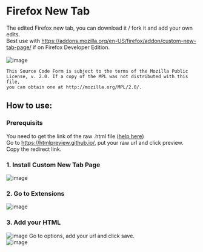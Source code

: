 # Firefox New Tab

The edited Firefox new tab, you can download it / fork it and add your own edits.\
Best use with https://addons.mozilla.org/en-US/firefox/addon/custom-new-tab-page/ if on Firefox Developer Edition.\
\
![image](https://user-images.githubusercontent.com/58527636/138564142-e5c6071d-fe85-4a7f-8d76-075bbafc0b63.png)

```
This Source Code Form is subject to the terms of the Mozilla Public
License, v. 2.0. If a copy of the MPL was not distributed with this file,
you can obtain one at http://mozilla.org/MPL/2.0/.
```

## How to use:
### Prerequisits
You need to get the link of the raw .html file ([help here](https://newbedev.com/what-do-raw-githubusercontent-com-urls-represent))\
Go to https://htmlpreview.github.io/, put your raw url and click preview.\
Copy the redirect link.

### 1. Install Custom New Tab Page
![image](https://user-images.githubusercontent.com/58527636/138564265-479f2482-ee78-48c5-9938-8707446aacec.png)

### 2. Go to Extensions
![image](https://user-images.githubusercontent.com/58527636/138564301-e85fb280-5a25-4263-84b4-93cc3ee2d264.png)

### 3. Add your HTML
![image](https://user-images.githubusercontent.com/58527636/138564630-9d1afbf1-a5db-4b5e-a43c-be197d897561.png)
Go to options, add your url and click save.\
![image](https://user-images.githubusercontent.com/58527636/138564668-bfdba827-f0f8-4e39-aaf8-5ce440f25aa1.png)
